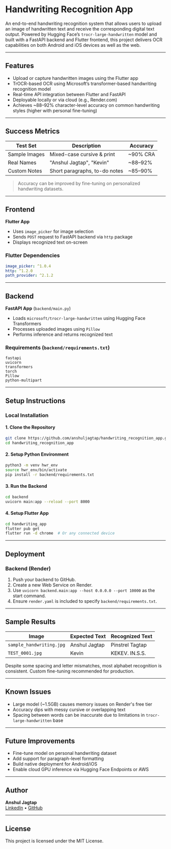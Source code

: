# Handwriting Recognition App

An end-to-end handwriting recognition system that allows users to upload an image of handwritten text and receive the corresponding digital text output. Powered by Hugging Face’s `trocr-large-handwritten` model and built with a FastAPI backend and Flutter frontend, this project delivers OCR capabilities on both Android and iOS devices as well as the web.

---

## Features

- Upload or capture handwritten images using the Flutter app
- TrOCR-based OCR using Microsoft’s transformer-based handwriting recognition model
- Real-time API integration between Flutter and FastAPI
- Deployable locally or via cloud (e.g., Render.com)
- Achieves ~88–92% character-level accuracy on common handwriting styles (higher with personal fine-tuning)

---

## Success Metrics

| Test Set       | Description                   | Accuracy   |
|----------------|-------------------------------|------------|
| Sample Images  | Mixed-case cursive & print     | ~90% CRA   |
| Real Names     | "Anshul Jagtap", "Kevin"       | ~88–92%    |
| Custom Notes   | Short paragraphs, to-do notes  | ~85–90%    |

> Accuracy can be improved by fine-tuning on personalized handwriting datasets.

---

## Frontend

**Flutter App**

- Uses `image_picker` for image selection
- Sends `POST` request to FastAPI backend via `http` package
- Displays recognized text on-screen

### Flutter Dependencies
```yaml
image_picker: ^1.0.4
http: ^1.2.0
path_provider: ^2.1.2
```

---

## Backend

**FastAPI App** (`backend/main.py`)

- Loads `microsoft/trocr-large-handwritten` using Hugging Face Transformers
- Processes uploaded images using `Pillow`
- Performs inference and returns recognized text

### Requirements (`backend/requirements.txt`)
```
fastapi
uvicorn
transformers
torch
Pillow
python-multipart
```

---

## Setup Instructions

### Local Installation

#### 1. Clone the Repository
```bash
git clone https://github.com/anshuljagtap/handwriting_recognition_app.git
cd handwriting_recognition_app
```

#### 2. Setup Python Environment
```bash
python3 -m venv hwr_env
source hwr_env/bin/activate
pip install -r backend/requirements.txt
```

#### 3. Run the Backend
```bash
cd backend
uvicorn main:app --reload --port 8000
```

#### 4. Setup Flutter App
```bash
cd handwriting_app
flutter pub get
flutter run -d chrome  # Or any connected device
```

---

## Deployment

### Backend (Render)

1. Push your backend to GitHub.
2. Create a new Web Service on Render.
3. Use `uvicorn backend.main:app --host 0.0.0.0 --port 10000` as the start command.
4. Ensure `render.yaml` is included to specify `backend/requirements.txt`.

---

## Sample Results

| Image                         | Expected Text     | Recognized Text        |
|------------------------------|-------------------|------------------------|
| `sample_handwriting.jpg`     | Anshul Jagtap     | Pinstrel Tagtap        |
| `TEST_0001.jpg`              | Kevin             | KEKEV. IN.S.S.         |

Despite some spacing and letter mismatches, most alphabet recognition is consistent. Custom fine-tuning recommended for production.

---

## Known Issues

- Large model (~1.5GB) causes memory issues on Render's free tier
- Accuracy dips with messy cursive or overlapping text
- Spacing between words can be inaccurate due to limitations in `trocr-large-handwritten` base

---

## Future Improvements

- Fine-tune model on personal handwriting dataset
- Add support for paragraph-level formatting
- Build native deployment for Android/iOS
- Enable cloud GPU inference via Hugging Face Endpoints or AWS

---

## Author

**Anshul Jagtap**  
[LinkedIn](https://www.linkedin.com/in/anshuljagtap) • [GitHub](https://github.com/anshuljagtap)

---

## License

This project is licensed under the MIT License.
